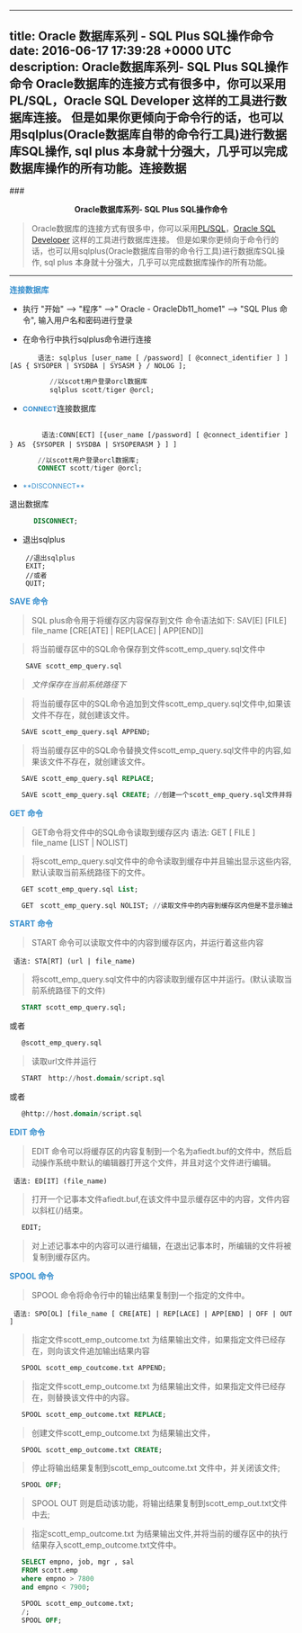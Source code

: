 
---
title: Oracle 数据库系列 - SQL Plus SQL操作命令
date: 2016-06-17 17:39:28 +0000 UTC
description: Oracle数据库系列- SQL Plus SQL操作命令  Oracle数据库的连接方式有很多中，你可以采用PL/SQL，Oracle SQL Developer 这样的工具进行数据库连接。   但是如果你更倾向于命令行的话，也可以用sqlplus(Oracle数据库自带的命令行工具)进行数据库SQL操作, sql plus    本身就十分强大，几乎可以完成数据库操作的所有功能。连接数据
---
###<center><strong>Oracle数据库系列- SQL Plus SQL操作命令</strong></center>



> Oracle数据库的连接方式有很多中，你可以采用[PL/SQL]()，[Oracle SQL Developer]() 这样的工具进行数据库连接。
> 但是如果你更倾向于命令行的话，也可以用sqlplus(Oracle数据库自带的命令行工具)进行数据库SQL操作, sql plus 
> 本身就十分强大，几乎可以完成数据库操作的所有功能。

---

**<span style="color:#338DCD">连接数据库</span>**
 
 + 执行 "开始" --> "程序" -->" Oracle - OracleDb11_home1" --> "SQL Plus 命令", 输入用户名和密码进行登录

 + 在命令行中执行sqlplus命令进行连接

```
       语法: sqlplus [user_name [ /password] [ @connect_identifier ] ] [AS { SYSOPER | SYSDBA | SYSASM } / NOLOG ]; 
```       

```sql
          //以scott用户登录orcl数据库
          sqlplus scott/tiger @orcl;
```
  
 + <span style="color:#338DCD;font-size:12px">**CONNECT**</span>连接数据库

``` 

        语法:CONN[ECT] [{user_name [/password] [ @connect_identifier ] } AS　{SYSOPER | SYSDBA | SYSOPERASM } ] ]

```


```sql
       //以scott用户登录orcl数据库;
       CONNECT scott/tiger @orcl;
```

+ <span style="color:#338DCD;font-size:12px"> 
   **DISCONNECT** 
 </span> 退出数据库


```sql
      DISCONNECT;
```  


+ 退出sqlplus

```
    //退出sqlplus
    EXIT;
    //或者
    QUIT;
```


**<span style="color:#338DCD">SAVE 命令</span>**
> SQL plus命令用于将缓存区内容保存到文件
>    命令语法如下:
>       SAV[E] [FILE] file_name [CRE[ATE] | REP[LACE] | APP[END]]

> 将当前缓存区中的SQL命令保存到文件scott_emp_query.sql文件中

```sql
    SAVE scott_emp_query.sql
```


> *文件保存在当前系统路径下*



> 将当前缓存区中的SQL命令追加到文件scott_emp_query.sql文件中,如果该文件不存在，就创建该文件。

```sql
   SAVE scott_emp_query.sql APPEND;
```

> 将当前缓存区中的SQL命令替换文件scott_emp_query.sql文件中的内容,如果该文件不存在，就创建该文件。

```sql
   SAVE scott_emp_query.sql REPLACE;
```

```sql 
   SAVE scott_emp_query.sql CREATE; //创建一个scott_emp_query.sql文件并将当前缓存区中的SQL命令保存到该文件中
```

**<span style="color:#338DCD">GET 命令</span>**
> GET命令将文件中的SQL命令读取到缓存区内
  语法:
      GET [ FILE ] file_name [LIST | NOLIST]

> 将scott_emp_query.sql文件中的命令读取到缓存中并且输出显示这些内容,默认读取当前系统路径下的文件。

```sql
   GET scott_emp_query.sql List;
```


```sql
   GET　scott_emp_query.sql NOLIST; //读取文件中的内容到缓存区内但是不显示输出这些内容
```

 **<span style="color:#338DCD">START 命令</span>**
> START 命令可以读取文件中的内容到缓存区内，并运行着这些内容

     语法: STA[RT] (url | file_name)


> 将scott_emp_query.sql文件中的内容读取到缓存区中并运行。(默认读取当前系统路径下的文件)

```sql
   START scott_emp_query.sql; 
```
或者

```sql
   @scott_emp_query.sql
```
> 读取url文件并运行

```sql 
   START　http://host.domain/script.sql 
```
或者

```sql
   @http://host.domain/script.sql
```


 **<span style="color:#338DCD">EDIT 命令</span>**
> EDIT 命令可以将缓存区的内容复制到一个名为afiedt.buf的文件中，然后启动操作系统中默认的编辑器打开这个文件，并且对这个文件进行编辑。


     语法: ED[IT] (file_name)


> 打开一个记事本文件afiedt.buf,在该文件中显示缓存区中的内容，文件内容以斜杠(/)结束。 

```sql
   EDIT; 
```


> 对上述记事本中的内容可以进行编辑，在退出记事本时，所编辑的文件将被复制到缓存区内。

 **<span style="color:#338DCD">SPOOL 命令</span>**
> SPOOL 命令将命令行中的输出结果复制到一个指定的文件中。


     语法: SPO[OL] [file_name [ CRE[ATE] | REP[LACE] | APP[END] | OFF | OUT ]




> 指定文件scott_emp_outcome.txt 为结果输出文件，如果指定文件已经存在，则向该文件追加输出结果内容

```sql
   SPOOL scott_emp_coutcome.txt APPEND;
```
> 指定文件scott_emp_outcome.txt 为结果输出文件，如果指定文件已经存在，则替换该文件中的内容。

```sql
   SPOOL scott_emp_outcome.txt REPLACE; 
```
> 创建文件scott_emp_outcome.txt 为结果输出文件，

```sql
   SPOOL scott_emp_outcome.txt CREATE;
```	   

> 停止将输出结果复制到scott_emp_outcome.txt 文件中，并关闭该文件;


```sql
   SPOOL OFF;
```
> SPOOL OUT 则是启动该功能，将输出结果复制到scott_emp_out.txt文件中去;


> 指定scott_emp_outcome.txt 为结果输出文件,并将当前的缓存区中的执行结果存入scott_emp_outcome.txt文件中。

```sql
   SELECT empno, job, mgr , sal
   FROM scott.emp
   where empno > 7800
   and empno < 7900;

   SPOOL scott_emp_outcome.txt;
   /;
   SPOOL OFF;
```


